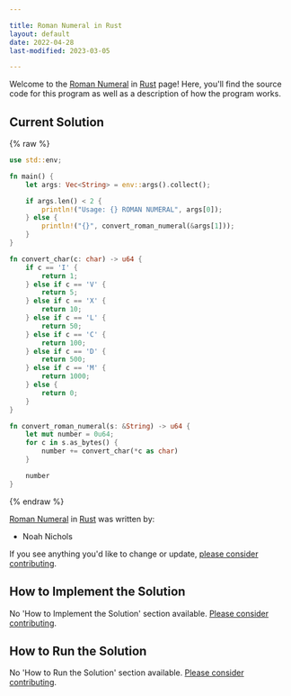 ```yaml
---

title: Roman Numeral in Rust
layout: default
date: 2022-04-28
last-modified: 2023-03-05

---
```


Welcome to the [Roman Numeral](https://sampleprograms.io/projects/roman-numeral) in [Rust](https://sampleprograms.io/languages/rust) page! Here, you'll find the source code for this program as well as a description of how the program works.

## Current Solution

{% raw %}

```rust
use std::env;

fn main() {
    let args: Vec<String> = env::args().collect();

    if args.len() < 2 {
        println!("Usage: {} ROMAN NUMERAL", args[0]);
    } else {
        println!("{}", convert_roman_numeral(&args[1]));
    }
}

fn convert_char(c: char) -> u64 {
    if c == 'I' {
        return 1;
    } else if c == 'V' {
        return 5;
    } else if c == 'X' {
        return 10;
    } else if c == 'L' {
        return 50;
    } else if c == 'C' {
        return 100;
    } else if c == 'D' {
        return 500;
    } else if c == 'M' {
        return 1000;
    } else {
        return 0;
    }
}

fn convert_roman_numeral(s: &String) -> u64 {
    let mut number = 0u64;
    for c in s.as_bytes() {
        number += convert_char(*c as char)
    }

    number
}
```

{% endraw %}

[Roman Numeral](https://sampleprograms.io/projects/roman-numeral) in [Rust](https://sampleprograms.io/languages/rust) was written by:

- Noah Nichols

If you see anything you'd like to change or update, [please consider contributing](https://github.com/TheRenegadeCoder/sample-programs).

## How to Implement the Solution

No 'How to Implement the Solution' section available. [Please consider contributing](https://github.com/TheRenegadeCoder/sample-programs-website).

## How to Run the Solution

No 'How to Run the Solution' section available. [Please consider contributing](https://github.com/TheRenegadeCoder/sample-programs-website).